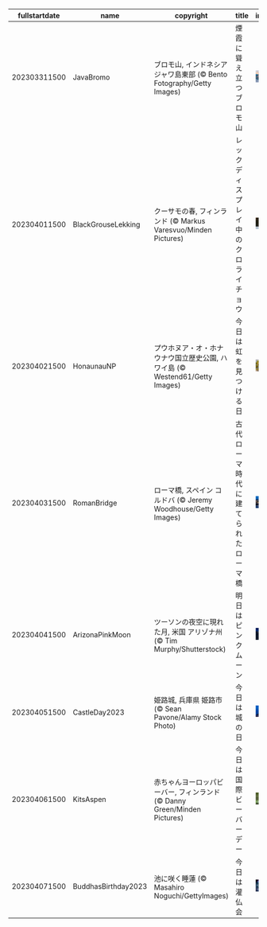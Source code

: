 |fullstartdate|name|copyright|title|image|
|--|--|--|--|--|
202303311500|JavaBromo|ブロモ山, インドネシア ジャワ島東部 (© Bento Fotography/Getty Images)|煙霞に聳え立つブロモ山|![](/ja-JP/2023/04/202303311500JavaBromo.jpg)|
202304011500|BlackGrouseLekking|クーサモの春, フィンランド (© Markus Varesvuo/Minden Pictures)|レックディスプレイ中のクロライチョウ|![](/ja-JP/2023/04/202304011500BlackGrouseLekking.jpg)|
202304021500|HonaunauNP|プウホヌア・オ・ホナウナウ国立歴史公園, ハワイ島 (© Westend61/Getty Images)|今日は虹を見つける日|![](/ja-JP/2023/04/202304021500HonaunauNP.jpg)|
202304031500|RomanBridge|ローマ橋, スペイン コルドバ (© Jeremy Woodhouse/Getty Images)|古代ローマ時代に建てられたローマ橋|![](/ja-JP/2023/04/202304031500RomanBridge.jpg)|
202304041500|ArizonaPinkMoon|ツーソンの夜空に現れた月, 米国 アリゾナ州 (© Tim Murphy/Shutterstock)|明日はピンクムーン|![](/ja-JP/2023/04/202304041500ArizonaPinkMoon.jpg)|
202304051500|CastleDay2023|姫路城, 兵庫県 姫路市 (© Sean Pavone/Alamy Stock Photo)|今日は城の日|![](/ja-JP/2023/04/202304051500CastleDay2023.jpg)|
202304061500|KitsAspen|赤ちゃんヨーロッパビーバー, フィンランド (© Danny Green/Minden Pictures)|今日は国際ビーバーデー|![](/ja-JP/2023/04/202304061500KitsAspen.jpg)|
202304071500|BuddhasBirthday2023|池に咲く睡蓮 (© Masahiro Noguchi/GettyImages)|今日は灌仏会|![](/ja-JP/2023/04/202304071500BuddhasBirthday2023.jpg)|
